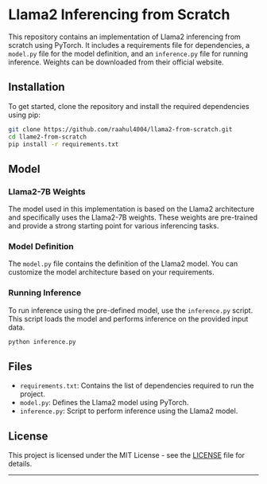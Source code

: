 # Llama2 Inferencing from Scratch

This repository contains an implementation of Llama2 inferencing from scratch using PyTorch. It includes a requirements file for dependencies, a `model.py` file for the model definition, and an `inference.py` file for running inference. Weights can be downloaded from their official website.



## Installation

To get started, clone the repository and install the required dependencies using pip:

```bash
git clone https://github.com/raahul4004/llama2-from-scratch.git
cd llame2-from-scratch
pip install -r requirements.txt
```


## Model

### Llama2-7B Weights

The model used in this implementation is based on the Llama2 architecture and specifically uses the Llama2-7B weights. These weights are pre-trained and provide a strong starting point for various inferencing tasks.

### Model Definition

The `model.py` file contains the definition of the Llama2 model. You can customize the model architecture based on your requirements.


### Running Inference

To run inference using the pre-defined model, use the `inference.py` script. This script loads the model and performs inference on the provided input data.

```bash
python inference.py 
```

## Files

- `requirements.txt`: Contains the list of dependencies required to run the project.
- `model.py`: Defines the Llama2 model using PyTorch.
- `inference.py`: Script to perform inference using the Llama2 model.


## License

This project is licensed under the MIT License - see the [LICENSE](LICENSE) file for details.

---
